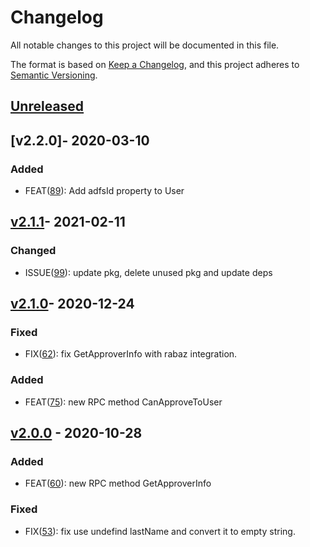 # Changelog

All notable changes to this project will be documented in this file.

The format is based on [Keep a Changelog](https://keepachangelog.com/en/1.0.0/),
and this project adheres to [Semantic Versioning](https://semver.org/spec/v2.0.0.html).

## [Unreleased]

## [v2.2.0]- 2020-03-10
### Added
- FEAT([89](https://github.com/meateam/user-service/issues/89)): Add adfsId property to User

## [v2.1.1]- 2021-02-11
### Changed
- ISSUE([99](https://github.com/meateam/drive-project/issues/99)): update pkg, delete unused pkg and update deps

## [v2.1.0]- 2020-12-24
### Fixed

- FIX([62](https://github.com/meateam/user-service/pull/62)): fix GetApproverInfo with rabaz integration.

### Added

- FEAT([75](https://github.com/meateam/user-service/pull/62)): new RPC method CanApproveToUser


## [v2.0.0] - 2020-10-28

### Added

- FEAT([60](https://github.com/meateam/user-service/pull/60)): new RPC method GetApproverInfo

### Fixed

- FIX([53](https://github.com/meateam/user-service/pull/53)): fix use undefind lastName and convert it to empty string.


[unreleased]: https://github.com/meateam/user-service/compare/master...develop
[v2.0.0]: https://github.com/meateam/user-service/compare/v1.3...v2.0.0
[v2.1.0]: https://github.com/meateam/user-service/compare/v2.0.0...v2.1.0
[v2.1.1]: https://github.com/meateam/user-service/compare/v2.1.0...v2.1.1
